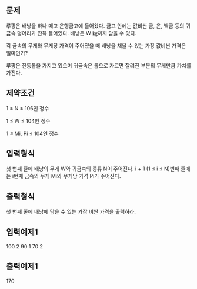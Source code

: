 ## 문제
루팡은 배낭을 하나 메고 은행금고에 들어왔다. 금고 안에는 값비싼 금, 은, 백금 등의 귀금속 덩어리가 잔뜩 들어있다. 배낭은 W ㎏까지 담을 수 있다.

각 금속의 무게와 무게당 가격이 주어졌을 때 배낭을 채울 수 있는 가장 값비싼 가격은 얼마인가?

루팡은 전동톱을 가지고 있으며 귀금속은 톱으로 자르면 잘려진 부분의 무게만큼 가치를 가진다.

## 제약조건
1 ≤ N ≤ 106인 정수

1 ≤ W ≤ 104인 정수

1 ≤ Mi, Pi ≤ 104인 정수

## 입력형식
첫 번째 줄에 배낭의 무게 W와 귀금속의 종류 N이 주어진다. i + 1 (1 ≤ i ≤ N)번째 줄에는 i번째 금속의 무게 Mi와 무게당 가격 Pi가 주어진다.

## 출력형식
첫 번째 줄에 배낭에 담을 수 있는 가장 비싼 가격을 출력하라.

## 입력예제1
100 2
90 1
70 2
## 출력예제1
170